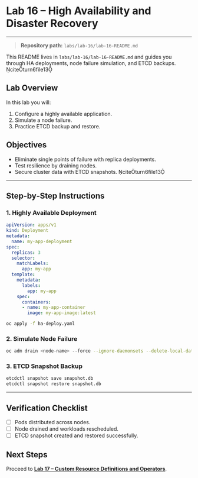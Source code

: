 # Lab 16 – High Availability and Disaster Recovery

---

> **Repository path:** `labs/lab-16/lab-16-README.md`

This README lives in `labs/lab-16/lab-16-README.md` and guides you through HA deployments, node failure simulation, and ETCD backups. citeturn6file13

## Lab Overview
In this lab you will:
1. Configure a highly available application.
2. Simulate a node failure.
3. Practice ETCD backup and restore.

## Objectives
- Eliminate single points of failure with replica deployments.  
- Test resilience by draining nodes.  
- Secure cluster data with ETCD snapshots. citeturn6file13

---

## Step‑by‑Step Instructions

### 1. Highly Available Deployment
```yaml
apiVersion: apps/v1
kind: Deployment
metadata:
  name: my-app-deployment
spec:
  replicas: 3
  selector:
    matchLabels:
      app: my-app
  template:
    metadata:
      labels:
        app: my-app
    spec:
      containers:
      - name: my-app-container
        image: my-app-image:latest
```
```bash
oc apply -f ha-deploy.yaml
```

### 2. Simulate Node Failure
```bash
oc adm drain <node-name> --force --ignore-daemonsets --delete-local-data
```

### 3. ETCD Snapshot Backup
```bash
etcdctl snapshot save snapshot.db
etcdctl snapshot restore snapshot.db
```

---

## Verification Checklist
- [ ] Pods distributed across nodes.
- [ ] Node drained and workloads rescheduled.
- [ ] ETCD snapshot created and restored successfully.

## Next Steps
Proceed to **[Lab 17 – Custom Resource Definitions and Operators](../lab-17/lab-17-README.md)**.
